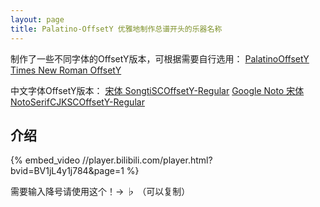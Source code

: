 ```yaml
---
layout: page
title: Palatino-OffsetY 优雅地制作总谱开头的乐器名称
---
```


制作了一些不同字体的OffsetY版本，可根据需要自行选用：
[PalatinoOffsetY](PalatinoOffsetY-Regular.ttf)
[Times New Roman OffsetY](TimesNewRomanOffsetY-Regular.ttf)

中文字体OffsetY版本：
[宋体 SongtiSCOffsetY-Regular](SongtiSCOffsetY-Regular.ttf)
[Google Noto 宋体 NotoSerifCJKSCOffsetY-Regular](NotoSerifCJKSCOffsetY-Regular.ttf)

## 介绍
{% embed_video //player.bilibili.com/player.html?bvid=BV1jL4y1j784&page=1 %}

需要输入降号请使用这个！→ ♭ （可以复制）
